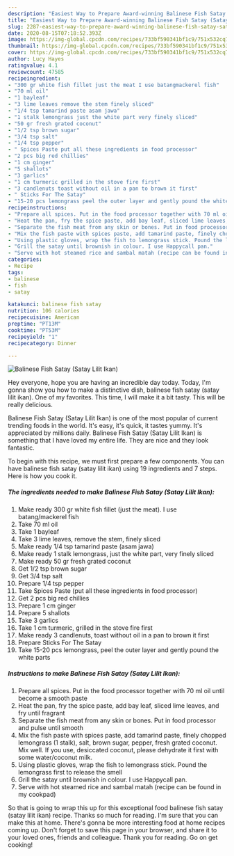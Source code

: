 ```yaml
---
description: "Easiest Way to Prepare Award-winning Balinese Fish Satay (Satay Lilit Ikan)"
title: "Easiest Way to Prepare Award-winning Balinese Fish Satay (Satay Lilit Ikan)"
slug: 2287-easiest-way-to-prepare-award-winning-balinese-fish-satay-satay-lilit-ikan
date: 2020-08-15T07:18:52.393Z
image: https://img-global.cpcdn.com/recipes/733bf590341bf1c9/751x532cq70/balinese-fish-satay-satay-lilit-ikan-recipe-main-photo.jpg
thumbnail: https://img-global.cpcdn.com/recipes/733bf590341bf1c9/751x532cq70/balinese-fish-satay-satay-lilit-ikan-recipe-main-photo.jpg
cover: https://img-global.cpcdn.com/recipes/733bf590341bf1c9/751x532cq70/balinese-fish-satay-satay-lilit-ikan-recipe-main-photo.jpg
author: Lucy Hayes
ratingvalue: 4.1
reviewcount: 47585
recipeingredient:
- "300 gr white fish fillet just the meat I use batangmackerel fish"
- "70 ml oil"
- "1 bayleaf"
- "3 lime leaves remove the stem finely sliced"
- "1/4 tsp tamarind paste asam jawa"
- "1 stalk lemongrass just the white part very finely sliced"
- "50 gr fresh grated coconut"
- "1/2 tsp brown sugar"
- "3/4 tsp salt"
- "1/4 tsp pepper"
- " Spices Paste put all these ingredients in food processor"
- "2 pcs big red chillies"
- "1 cm ginger"
- "5 shallots"
- "3 garlics"
- "1 cm turmeric grilled in the stove fire first"
- "3 candlenuts toast without oil in a pan to brown it first"
- " Sticks For The Satay"
- "15-20 pcs lemongrass peel the outer layer and gently pound the white parts"
recipeinstructions:
- "Prepare all spices. Put in the food processor together with 70 ml oil until become a smooth paste"
- "Heat the pan, fry the spice paste, add bay leaf, sliced lime leaves, and fry until fragrant"
- "Separate the fish meat from any skin or bones. Put in food processor and pulse until smooth"
- "Mix the fish paste with spices paste, add tamarind paste, finely chopped lemongrass (1 stalk), salt, brown sugar, pepper, fresh grated coconut. Mix well. If you use, desiccated coconut, please dehydrate it first with some water/coconut milk."
- "Using plastic gloves, wrap the fish to lemongrass stick. Pound the lemongrass first to release the smell"
- "Grill the satay until brownish in colour. I use Happycall pan."
- "Serve with hot steamed rice and sambal matah (recipe can be found in my cookpad)"
categories:
- Recipe
tags:
- balinese
- fish
- satay

katakunci: balinese fish satay 
nutrition: 106 calories
recipecuisine: American
preptime: "PT13M"
cooktime: "PT53M"
recipeyield: "1"
recipecategory: Dinner

---
```



![Balinese Fish Satay (Satay Lilit Ikan)](https://img-global.cpcdn.com/recipes/733bf590341bf1c9/751x532cq70/balinese-fish-satay-satay-lilit-ikan-recipe-main-photo.jpg)

Hey everyone, hope you are having an incredible day today. Today, I'm gonna show you how to make a distinctive dish, balinese fish satay (satay lilit ikan). One of my favorites. This time, I will make it a bit tasty. This will be really delicious.

Balinese Fish Satay (Satay Lilit Ikan) is one of the most popular of current trending foods in the world. It's easy, it's quick, it tastes yummy. It's appreciated by millions daily. Balinese Fish Satay (Satay Lilit Ikan) is something that I have loved my entire life. They are nice and they look fantastic.




To begin with this recipe, we must first prepare a few components. You can have balinese fish satay (satay lilit ikan) using 19 ingredients and 7 steps. Here is how you cook it.

<!--inarticleads1-->

##### The ingredients needed to make Balinese Fish Satay (Satay Lilit Ikan):

1. Make ready 300 gr white fish fillet (just the meat). I use batang/mackerel fish
1. Take 70 ml oil
1. Take 1 bayleaf
1. Take 3 lime leaves, remove the stem, finely sliced
1. Make ready 1/4 tsp tamarind paste (asam jawa)
1. Make ready 1 stalk lemongrass, just the white part, very finely sliced
1. Make ready 50 gr fresh grated coconut
1. Get 1/2 tsp brown sugar
1. Get 3/4 tsp salt
1. Prepare 1/4 tsp pepper
1. Take  Spices Paste (put all these ingredients in food processor)
1. Get 2 pcs big red chillies
1. Prepare 1 cm ginger
1. Prepare 5 shallots
1. Take 3 garlics
1. Take 1 cm turmeric, grilled in the stove fire first
1. Make ready 3 candlenuts, toast without oil in a pan to brown it first
1. Prepare  Sticks For The Satay
1. Take 15-20 pcs lemongrass, peel the outer layer and gently pound the white parts




<!--inarticleads2-->

##### Instructions to make Balinese Fish Satay (Satay Lilit Ikan):

1. Prepare all spices. Put in the food processor together with 70 ml oil until become a smooth paste
1. Heat the pan, fry the spice paste, add bay leaf, sliced lime leaves, and fry until fragrant
1. Separate the fish meat from any skin or bones. Put in food processor and pulse until smooth
1. Mix the fish paste with spices paste, add tamarind paste, finely chopped lemongrass (1 stalk), salt, brown sugar, pepper, fresh grated coconut. Mix well. If you use, desiccated coconut, please dehydrate it first with some water/coconut milk.
1. Using plastic gloves, wrap the fish to lemongrass stick. Pound the lemongrass first to release the smell
1. Grill the satay until brownish in colour. I use Happycall pan.
1. Serve with hot steamed rice and sambal matah (recipe can be found in my cookpad)




So that is going to wrap this up for this exceptional food balinese fish satay (satay lilit ikan) recipe. Thanks so much for reading. I'm sure that you can make this at home. There's gonna be more interesting food at home recipes coming up. Don't forget to save this page in your browser, and share it to your loved ones, friends and colleague. Thank you for reading. Go on get cooking!
